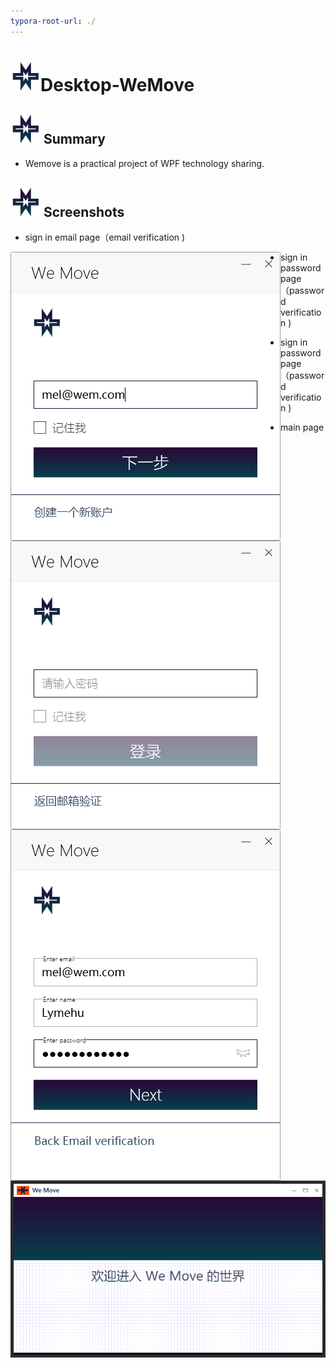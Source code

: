 ```yaml
---
typora-root-url: ./
---
```




# <img src="/docs/resource/readme.image/log48.png" alt="email" />Desktop-WeMove

## <img src="/docs/resource/readme.image/log48.png" alt="summary"/> Summary

- Wemove is a practical project of WPF technology sharing.



## <img src="/docs/resource/readme.image/log48.png" alt="email"/> Screenshots

- sign in email page（email verification )

<img src="/docs/resource/readme.image/signin.png" alt="email" style="zoom:100%;" align='left'/>



- sign in password page（password verification )

<img src="/docs/resource/readme.image/signinpwd.png" alt="password" align='left' style="zoom:100%;" />



- sign in password page（password verification )

<img src="/docs/resource/readme.image/signup.png" alt="password" align='left' style="zoom:100%;" />



- main page

<img src="/docs/resource/readme.image/main.png" alt="main" align='left' style="zoom:100%;" />







